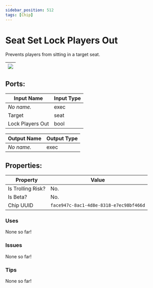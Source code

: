 ```yaml
---
sidebar_position: 512
tags: [Chip]
---
```


# Seat Set Lock Players Out


Prevents players from sitting in a target seat.

| ![](https://images-ext-2.discordapp.net/external/MPmIaQzlEPmgGWlgi-WxBBXt0Bjv_zWPkg1y1f_sy3s/https/www.recroomcircuits.com/image/circuit/absolute-value?width=206&height=108) |
|-----|

## Ports:

| Input Name | Input Type |
|-----------|-----------|
| *No name.* | exec |
| Target | seat |
| Lock Players Out | bool |

| Output Name | Output Type |
|-----------|-----------|
| *No name.* | exec |

## Properties:

| Property  | Value |
|-------------------|-----------|
| Is Trolling Risk? | No. |
| Is Beta? | No. |
| Chip UUID | `face947c-8ac1-4d8e-8318-e7ec98bf466d` |

### Uses
None so far!

### Issues
None so far!

### Tips
None so far!
